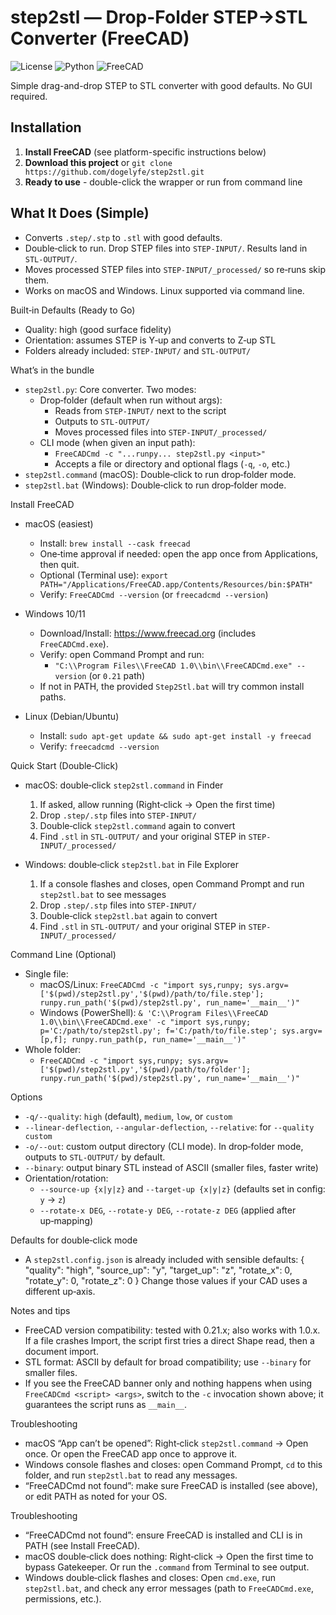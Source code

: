 # step2stl — Drop-Folder STEP→STL Converter (FreeCAD)

![License](https://img.shields.io/badge/license-MIT-blue.svg) ![Python](https://img.shields.io/badge/python-3.6+-blue.svg) ![FreeCAD](https://img.shields.io/badge/FreeCAD-0.21%2B-orange.svg)

Simple drag-and-drop STEP to STL converter with good defaults. No GUI required.

## Installation

1. **Install FreeCAD** (see platform-specific instructions below)
2. **Download this project** or `git clone https://github.com/dogelyfe/step2stl.git`
3. **Ready to use** - double-click the wrapper or run from command line

## What It Does (Simple)
- Converts `.step/.stp` to `.stl` with good defaults.
- Double‑click to run. Drop STEP files into `STEP-INPUT/`. Results land in `STL-OUTPUT/`.
- Moves processed STEP files into `STEP-INPUT/_processed/` so re‑runs skip them.
- Works on macOS and Windows. Linux supported via command line.

Built‑in Defaults (Ready to Go)
- Quality: high (good surface fidelity)
- Orientation: assumes STEP is Y‑up and converts to Z‑up STL
- Folders already included: `STEP-INPUT/` and `STL-OUTPUT/`

What’s in the bundle
- `step2stl.py`: Core converter. Two modes:
  - Drop‑folder (default when run without args):
    - Reads from `STEP-INPUT/` next to the script
    - Outputs to `STL-OUTPUT/`
    - Moves processed files into `STEP-INPUT/_processed/`
  - CLI mode (when given an input path):
    - `FreeCADCmd -c "...runpy... step2stl.py <input>"`
    - Accepts a file or directory and optional flags (`-q`, `-o`, etc.)
- `step2stl.command` (macOS): Double‑click to run drop‑folder mode.
- `step2stl.bat` (Windows): Double‑click to run drop‑folder mode.

Install FreeCAD
- macOS (easiest)
  - Install: `brew install --cask freecad`
  - One‑time approval if needed: open the app once from Applications, then quit.
  - Optional (Terminal use): `export PATH="/Applications/FreeCAD.app/Contents/Resources/bin:$PATH"`
  - Verify: `FreeCADCmd --version` (or `freecadcmd --version`)

- Windows 10/11
  - Download/Install: https://www.freecad.org (includes `FreeCADCmd.exe`).
  - Verify: open Command Prompt and run:
    - `"C:\\Program Files\\FreeCAD 1.0\\bin\\FreeCADCmd.exe" --version` (or `0.21` path)
  - If not in PATH, the provided `Step2Stl.bat` will try common install paths.

- Linux (Debian/Ubuntu)
  - Install: `sudo apt-get update && sudo apt-get install -y freecad`
  - Verify: `freecadcmd --version`

Quick Start (Double‑Click)
- macOS: double‑click `step2stl.command` in Finder
  1) If asked, allow running (Right‑click → Open the first time)
  2) Drop `.step/.stp` files into `STEP-INPUT/`
  3) Double‑click `step2stl.command` again to convert
  4) Find `.stl` in `STL-OUTPUT/` and your original STEP in `STEP-INPUT/_processed/`

- Windows: double‑click `step2stl.bat` in File Explorer
  1) If a console flashes and closes, open Command Prompt and run `step2stl.bat` to see messages
  2) Drop `.step/.stp` files into `STEP-INPUT/`
  3) Double‑click `step2stl.bat` again to convert
  4) Find `.stl` in `STL-OUTPUT/` and your original STEP in `STEP-INPUT/_processed/`

Command Line (Optional)
- Single file:
  - macOS/Linux: `FreeCADCmd -c "import sys,runpy; sys.argv=['$(pwd)/step2stl.py','$(pwd)/path/to/file.step']; runpy.run_path('$(pwd)/step2stl.py', run_name='__main__')"`
  - Windows (PowerShell): `& 'C:\\Program Files\\FreeCAD 1.0\\bin\\FreeCADCmd.exe' -c "import sys,runpy; p='C:/path/to/step2stl.py'; f='C:/path/to/file.step'; sys.argv=[p,f]; runpy.run_path(p, run_name='__main__')"`
- Whole folder:
  - `FreeCADCmd -c "import sys,runpy; sys.argv=['$(pwd)/step2stl.py','$(pwd)/path/to/folder']; runpy.run_path('$(pwd)/step2stl.py', run_name='__main__')"`

Options
- `-q/--quality`: `high` (default), `medium`, `low`, or `custom`
- `--linear-deflection`, `--angular-deflection`, `--relative`: for `--quality custom`
- `-o/--out`: custom output directory (CLI mode). In drop‑folder mode, outputs to `STL-OUTPUT/` by default.
- `--binary`: output binary STL instead of ASCII (smaller files, faster write)
- Orientation/rotation:
  - `--source-up {x|y|z}` and `--target-up {x|y|z}` (defaults set in config: `y` → `z`)
  - `--rotate-x DEG`, `--rotate-y DEG`, `--rotate-z DEG` (applied after up‑mapping)

Defaults for double‑click mode
- A `step2stl.config.json` is already included with sensible defaults:
  {
    "quality": "high",
    "source_up": "y",
    "target_up": "z",
    "rotate_x": 0,
    "rotate_y": 0,
    "rotate_z": 0
  }
  Change those values if your CAD uses a different up‑axis.

Notes and tips
- FreeCAD version compatibility: tested with 0.21.x; also works with 1.0.x. If a file crashes Import, the script first tries a direct Shape read, then a document import.
- STL format: ASCII by default for broad compatibility; use `--binary` for smaller files.
- If you see the FreeCAD banner only and nothing happens when using `FreeCADCmd <script> <args>`, switch to the `-c` invocation shown above; it guarantees the script runs as `__main__`.

Troubleshooting
- macOS “App can’t be opened”: Right‑click `step2stl.command` → Open once. Or open the FreeCAD app once to approve it.
- Windows console flashes and closes: open Command Prompt, `cd` to this folder, and run `step2stl.bat` to read any messages.
- “FreeCADCmd not found”: make sure FreeCAD is installed (see above), or edit PATH as noted for your OS.

Troubleshooting
- “FreeCADCmd not found”: ensure FreeCAD is installed and CLI is in PATH (see Install FreeCAD).
- macOS double‑click does nothing: Right‑click → Open the first time to bypass Gatekeeper. Or run the `.command` from Terminal to see output.
- Windows double‑click flashes and closes: Open `cmd.exe`, run `step2stl.bat`, and check any error messages (path to `FreeCADCmd.exe`, permissions, etc.).
